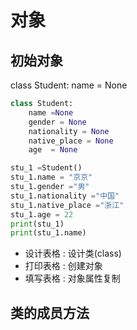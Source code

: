 # 对象
## 初始对象
class Student: name = None
```python
class Student:
    name =None
    gender = None
    nationality = None
    native_place = None
    age  = None

stu_1 =Student()
stu_1.name = "京京"
stu_1.gender ="男"
stu_1.nationality ="中国"
stu_1.native_place ="浙江"
stu_1.age = 22
print(stu_1)
print(stu_1.name)
```
* 设计表格 : 设计类(class)
* 打印表格 : 创建对象
* 填写表格 : 对象属性复制

## 类的成员方法

